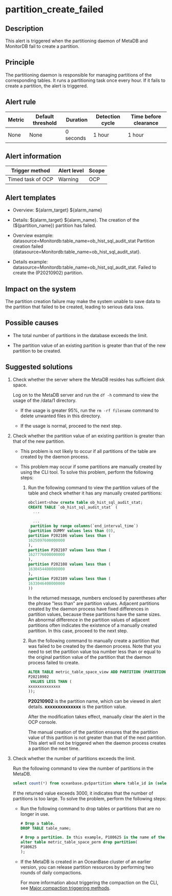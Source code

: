 partition_create_failed 
============================================



Description 
--------------------------------

This alert is triggered when the partitioning daemon of MetaDB and MonitorDB fail to create a partition.

Principle 
------------------------------

The partitioning daemon is responsible for managing partitions of the corresponding tables. It runs a partitioning task once every hour. If it fails to create a partition, the alert is triggered.

Alert rule 
-------------------------------



| Metric | Default threshold | Duration  | Detection cycle | Time before clearance |
|--------|-------------------|-----------|-----------------|-----------------------|
| None   | None              | 0 seconds | 1 hour          | 1 hour                |



Alert information 
--------------------------------------



|  Trigger method   | Alert level | Scope |
|-------------------|-------------|-------|
| Timed task of OCP | Warning     | OCP   |



Alert templates 
------------------------------------

* Overview: \${alarm_target} ${alarm_name}

  

* Details: \${alarm_target} \${alarm_name}. The creation of the (${partition_name}) partition has failed.

  

* Overview example: datasource=Monitordb:table_name=ob_hist_sql_audit_stat Partition creation failed {datasource=Monitordb:table_name=ob_hist_sql_audit_stat}.

  

* Details example: datasource=Monitordb:table_name=ob_hist_sql_audit_stat. Failed to create the (P20210902) partition.

  




Impact on the system 
-----------------------------------------

The partition creation failure may make the system unable to save data to the partition that failed to be created, leading to serious data loss.

Possible causes 
------------------------------------

* The total number of partitions in the database exceeds the limit.

  

* The partition value of an existing partition is greater than that of the new partition to be created.

  




Suggested solutions 
----------------------------------------

1. Check whether the server where the MetaDB resides has sufficient disk space. 

   Log on to the MetaDB server and run the `df -h` command to view the usage of the /data/1 directory. 
   * If the usage is greater 95%, run the `rm -rf filename` command to delete unwanted files in this directory.

     
   
   * If the usage is normal, proceed to the next step.

     
   

   

2. Check whether the partition value of an existing partition is greater than that of the new partition. 

   * This problem is not likely to occur if all partitions of the table are created by the daemon process.

     
   
   * This problem may occur if some partitions are manually created by using the CLI tool. To solve this problem, perform the following steps:

     1. Run the following command to view the partition values of the table and check whether it has any manually created partitions: 

        ```sql
        obclient>show create table ob_hist_sql_audit_stat;
        CREATE TABLE `ob_hist_sql_audit_stat` (
          ...
        
          ...
         partition by range columns(`end_interval_time`)
        (partition DUMMY values less than (0),
        partition P202106 values less than ( 
        1625097600000000 
        ),
        partition P202107 values less than ( 
        1627776000000000 
        ),
        partition P202108 values less than ( 
        1630454400000000 
        ),
        partition P202109 values less than ( 
        1633046400000000 
        ))
        ```

        

        In the returned message, numbers enclosed by parentheses after the phrase "less than" are partition values. Adjacent partitions created by the daemon process have fixed differences in partition values, because these partitions have the same sizes. An abnormal difference in the partition values of adjacent partitions often indicates the existence of a manually created partition. In this case, proceed to the next step.
        
     
     2. Run the following command to manually create a partition that was failed to be created by the daemon process. Note that you need to set the partition value toa number less than or equal to the original partition value of the partition that the daemon process failed to create. 

        ```sql
        ALTER TABLE metric_table_space_view ADD PARTITION (PARTITION  
        P20210902 
         VALUES LESS THAN ( 
        xxxxxxxxxxxxxx 
        ));
        ```

        

        **P20210902** is the partition name, which can be viewed in alert details. **xxxxxxxxxxxxxx** is the partition value. 

        After the modification takes effect, manually clear the alert in the OCP console. 

        The manual creation of the partition ensures that the partition value of this partition is not greater than that of the next partition. This alert will not be triggered when the daemon process creates a partition the next time.
        
     

     
   

   

3. Check whether the number of partitions exceeds the limit. 

   Run the following command to view the number of partitions in the MetaDB. 

   ```sql
   select count(*) from oceanbase.gv$partition where table_id in (select table_id from oceanbase.gv$table where tenant_name = 'ocp_meta24' and database_name = 'ocp_monitor');
   ```

   

   If the returned value exceeds 3000, it indicates that the number of partitions is too large. To solve the problem, perform the following steps:
   * Run the following command to drop tables or partitions that are no longer in use. 

     ```sql
     # Drop a table. 
     DROP TABLE table_name;
     
     # Drop a partition. In this example, P180625 is the name of the partition to be dropped. 
     alter table metric_table_space_perm drop partition( 
     P180625 
     );
     ```

     
   
   * If the MetaDB is created in an OceanBase cluster of an earlier version, you can release partition resources by performing two rounds of daily compactions. 

     For more information about triggering the compaction on the CLI, see [Major compaction triggering methods](https://www.oceanbase.com/docs/oceanbase-database/oceanbase-database/V2.2.50/merge-trigger).
     
   

   




